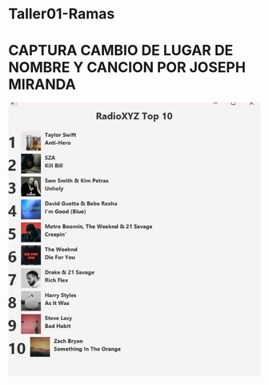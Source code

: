 # Taller01-Ramas








# CAPTURA CAMBIO DE LUGAR DE NOMBRE Y CANCION POR JOSEPH MIRANDA
!["Captura Joseph Miranda"](Imagenes/Integrante3.jpg)
